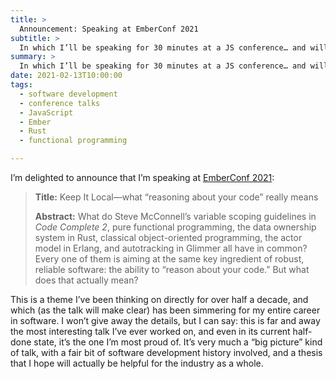```yaml
---
title: >
  Announcement: Speaking at EmberConf 2021
subtitle: >
  In which I’ll be speaking for 30 minutes at a JS conference… and will spend only about 5 of those minutes on JS.
summary: >
  In which I’ll be speaking for 30 minutes at a JS conference… and will spend only about 5 of those minutes on JS.
date: 2021-02-13T10:00:00
tags:
  - software development
  - conference talks
  - JavaScript
  - Ember
  - Rust
  - functional programming

---
```


I’m delighted to announce that I’m speaking at [EmberConf 2021](https://emberconf.com):

> **Title:** Keep It Local—what “reasoning about your code” really means
> 
> **Abstract:** What do Steve McConnell’s variable scoping guidelines in _Code Complete 2_, pure functional programming, the data ownership system in Rust, classical object-oriented programming, the actor model in Erlang, and autotracking in Glimmer all have in common? Every one of them is aiming at the same key ingredient of robust, reliable software: the ability to “reason about your code.” But what does that actually mean?

This is a theme I’ve been thinking on directly for over half a decade, and which (as the talk will make clear) has been simmering for my entire career in software. I won’t give away the details, but I can say: this is far and away the most interesting talk I’ve ever worked on, and even in its current half-done state, it’s the one I’m most proud of. It’s very much a “big picture” kind of talk, with a fair bit of software development history involved, and a thesis that I hope will actually be helpful for the industry as a whole.

